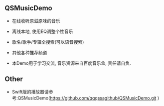 ## QSMusicDemo
- 在线收听原滋原味的音乐
- 离线本地, 使用EQ调整个性音乐
- 歌名/歌手/专辑全搜索(可以语音搜索)
- 其他各种推荐频道
 
- 本Demo用于学习交流, 音乐资源来自百度音乐盒, 责任请自负.

## Other
- Swift版的播放器请参考:QSMusicDemo(https://github.com/qqqssagithub/QSMusicDemo.git )
